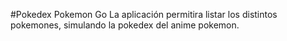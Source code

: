 #Pokedex Pokemon Go
La aplicación permitira listar los distintos pokemones, simulando la pokedex del anime pokemon.
